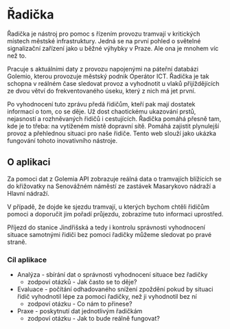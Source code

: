 # Řadička

Řadička je nástroj pro pomoc s řízením provozu tramvají v kritických místech městské infrastruktury. Jedná se na první pohled o světelné signalizační zařízení jako u běžné výhybky v Praze. Ale ona je mnohem víc než to.

Pracuje s aktuálními daty z provozu napojenými na páteřní databázi Golemio, kterou provozuje městský podnik Operátor ICT. Řadička je tak schopna v reálném čase sledovat provoz a vyhodnotit u vlaků přijíždějících ze dvou větví do frekventovaného úseku, který z nich má jet první. 
 
Po vyhodnocení tuto zprávu předá řidičům, kteří pak mají dostatek informací o tom, co se děje. Už dost chaotickému ukazování prstů, nejasností a rozhněvaných řidičů i cestujících. Řadička pomáhá přesně tam, kde je to třeba: na vytíženém místě dopravní sítě. Pomáhá zajistit plynulejší provoz a přehlednou situaci pro naše řidiče. Tento web slouží jako ukázka fungování tohoto inovativního nástroje. 


## O aplikaci

Za pomoci dat z Golemia API zobrazuje reálná data o tramvajích blížících se do křižovatky na Senovážném náměstí ze zastávek Masarykovo nádraží a Hlavní nádraží.

V případě, že dojde ke sjezdu tramvají, u kterých bychom chtěli řidičům pomoci a doporučit jim pořadí průjezdu, zobrazíme tuto informaci uprostřed.

Příjezd do stanice Jindřišská a tedy i kontrolu správnosti vyhodnocení situace samotnými řidiči bez pomoci řadičky můžeme sledovat po pravé straně.

### Cíl aplikace 
- Analýza - sbírání dat o správnosti vyhodnocení situace bez řadičky
  - zodpoví otázků - Jak často se to děje?
- Evaluace - počítání odhadovaného snížení zpoždění pokud by situaci řidič vyhodnotil lépe za pomoci řadičky, než ji vyhodnotil bez ní
  - zodpoví otázku - Co nám to přinese?
- Praxe - poskytnutí dat jednotlivým řadičkám
  - zodpoví otázku - Jak to bude reálně fungovat?
